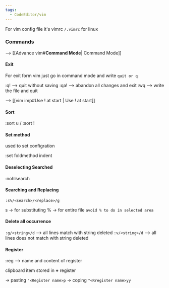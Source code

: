 ```yaml
---
tags:
  - CodeEditor/vim
---
```



For vim config file it's vimrc 
	`/.vimrc` for linux

### **Commands**

--> [[Advance vim#**Command Mode**| Command Mode]]

#### Exit
For exit form vim just go in command mode and write `quit or q`


:q! --> quit without saving
:qa! --> abandon all changes and exit 
:wq --> write the file and quit

--> [[vim imp#Use ! at start | Use ! at start]]

#### Sort

:sort u / :sort !


#### Set method
used to set configration

:set foldmethod indent

#### Deselecting Searched
:nohlsearch 

#### Searching and Replacing

`:s%/<search>/<replace>/g`

s -> for substituting
% ->  for entire file `avoid % to do in selected area`

#### Delete all occurrence

`:g/<string>/d` --> all lines match with string deleted
`:v/<string>/d` --> all lines does not match with string deleted

#### Register 
:reg --> name and content of register

clipboard item stored in **+** register 

-> pasting
		`"<Register name>p`
-> coping 
		`"<Rregister name>yy`